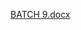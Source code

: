 [BATCH 9.docx](https://github.com/Saitejadasari-19/Detection-and-Monitoring-of-Harmful-Gases/files/10266212/BATCH.9.docx)
